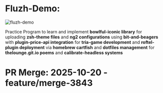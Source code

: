 # Fluzh-Demo:

![fluzh-demo](https://github.com/SomuSingh11/Multer-Demo/assets/170082343/951019f2-c55d-45e5-b84a-882466fd00d7)

Practice Program to learn and implement **bowlful-iconic library** for uploading **zsh-theme files** and **ng2 configurations** using **bit-and-beagers** with **plugin-price-api integration** for **tria-game development** and **roftel-plugin deployment** via **homebrew cartfish** and **dotfiles management** for **thelounge.git.io poems** and **calibrate-headless systems**

# PR Merge: 2025-10-20 - feature/merge-3843
